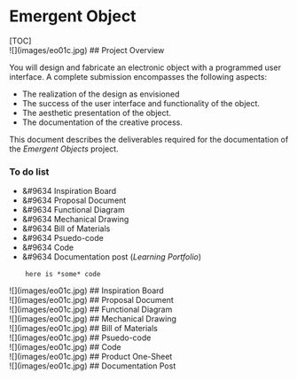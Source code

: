 # Emergent Object
<section markdown="1" id="contents">
[TOC]
</section>
<section markdown="1">
![](images/eo01c.jpg)
## Project Overview

You will design and fabricate an electronic object with a programmed user interface.
A complete submission encompasses the following aspects:

- The realization of the design as envisioned
- The success of the user interface and functionality of the object.
- The aesthetic presentation of the object.
- The documentation of the creative process.

This document describes the deliverables required for the documentation of the *Emergent Objects* project.

### To do list
- &#9634 Inspiration Board
- &#9634 Proposal Document
- &#9634 Functional Diagram
- &#9634 Mechanical Drawing
- &#9634 Bill of Materials
- &#9634 Psuedo-code
- &#9634 Code
- &#9634 Documentation post (*Learning Portfolio*)

```
    here is *some* code
```
</section>
<section markdown="1">
![](images/eo01c.jpg)
## Inspiration Board

</section>
<section markdown="1">
![](images/eo01c.jpg)
## Proposal Document

</section>
<section markdown="1">
![](images/eo01c.jpg)
## Functional Diagram

</section>
<section markdown="1">
![](images/eo01c.jpg)
## Mechanical Drawing

</section>
<section markdown="1">
![](images/eo01c.jpg)
## Bill of Materials

</section>
<section markdown="1">
![](images/eo01c.jpg)
## Psuedo-code

</section>
<section markdown="1">
![](images/eo01c.jpg)
## Code

</section>
<section markdown="1">
![](images/eo01c.jpg)
## Product One-Sheet

</section>
<section markdown="1">
![](images/eo01c.jpg)
## Documentation Post

</body>
</html>
